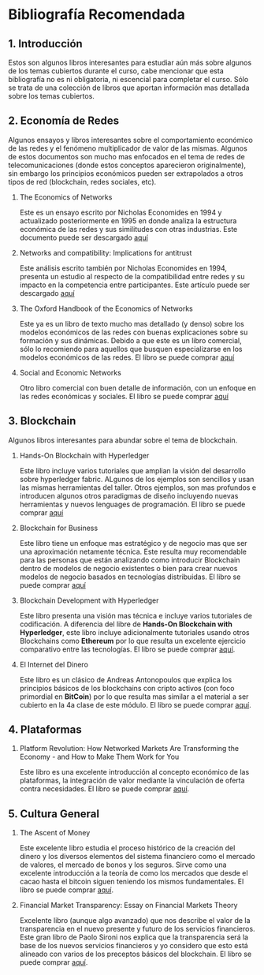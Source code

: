 # Bibliografía Recomendada
## 1. Introducción
Estos son algunos libros interesantes para estudiar aún más sobre algunos de los temas cubiertos durante el curso, cabe mencionar que esta bibliografía no es ni obligatoria, ni escencial para completar el curso. Sólo se trata de una colección de libros que aportan información mas detallada sobre los temas cubiertos.

## 2. Economía de Redes
Algunos ensayos y libros interesantes sobre el comportamiento económico de las redes y el fenómeno multiplicador de valor de las mismas. Algunos de estos documentos son mucho mas enfocados en el tema de redes de telecomunicaciones (donde estos conceptos aparecieron originalmente), sin embargo los principios económicos pueden ser extrapolados a otros tipos de red (blockchain, redes sociales, etc).

1. The Economics of Networks

   Este es un ensayo escrito por Nicholas Economides en 1994 y actualizado posteriormente en 1995 en donde analiza la estructura económica de las redes y sus similitudes con otras industrias. Este documento puede ser descargado [aquí](https://ibm.box.com/s/stpv0hnm2j469d84g4oietk3zrvi1cvu)

2. Networks and compatibility:  Implications for antitrust

   Este análisis escrito también por Nicholas Economides en 1994, presenta un estudio al respecto de la compatibilidad entre redes y su impacto en la competencia entre participantes. Este artículo puede ser descargado [aquí](http://neconomides.stern.nyu.edu/networks/Economides_White_Networks_and_Compatibility_Implications_for_Antitrust.pdf)

3. The Oxford Handbook of the Economics of Networks

   Este ya es un libro de texto mucho mas detallado (y denso) sobre los modelos económicos de las redes con buenas explicaciones sobre su formación y sus dinámicas. Debido a que este es un libro comercial, sólo lo recomiendo para aquellos que busquen especializarse en los modelos económicos de las redes. El libro se puede comprar [aquí](https://amzn.to/2YYKj01)

4. Social and Economic Networks

   Otro libro comercial con buen detalle de información, con un enfoque en las redes económicas y sociales. El libro se puede comprar [aquí](https://amzn.to/2RYsKMl)

## 3. Blockchain
Algunos libros interesantes para abundar sobre el tema de blockchain.

1. Hands-On Blockchain with Hyperledger

   Este libro incluye varios tutoriales que amplian la visión del desarrollo sobre hyperledger fabric. ALgunos de los ejemplos son sencillos y usan las mismas herramientas del taller. Otros ejemplos, son mas profundos e introducen algunos otros paradigmas de diseño incluyendo nuevas herramientas y nuevos lenguages de programación. El libro se puede comprar [aquí](https://amzn.to/36JouUR) 

2. Blockchain for Business

   Este libro tiene un enfoque mas estratégico y de negocio mas que ser una aproximación netamente técnica. Este resulta muy recomendable para las personas que están analizando como introducir Blockchain dentro de modelos de negocio existentes o bien para crear nuevos modelos de negocio basados en tecnologías distribuidas. El libro se puede comprar [aquí](https://amzn.to/2M53Bf7)

3. Blockchain Development with Hyperledger

   Este libro presenta una visión mas técnica e incluye varios tutoriales de codificación. A diferencia del libre de __Hands-On Blockchain with Hyperledger__, este libro incluye adicionalmente tutoriales usando otros Blockchains como __Ethereum__ por lo que resulta un excelente ejercicio comparativo entre las tecnologías.  El libro se puede comprar [aquí](https://amzn.to/34xBlbn).

4. El Internet del Dinero

   Este libro es un clásico de Andreas Antonopoulos que explica los principios básicos de los blockchains con cripto activos (con foco primordial en __BitCoin__) por lo que resulta mas similar a el material a ser cubierto en la 4a clase de este módulo. El libro se puede comprar [aquí](https://amzn.to/34wARSS).

## 4. Plataformas

1. Platform Revolution: How Networked Markets Are Transforming the Economy - and How to Make Them Work for You

    Este libro es una excelente introducción al concepto económico de las plataformas, la integración de valor mediante la vinculación de oferta contra necesidades. El libro se puede comprar [aquí](https://www.amazon.com/Platform-Revolution-Networked-Transforming-Economyand-ebook/dp/B00ZAT8VS4/ref=tmm_kin_swatch_0?_encoding=UTF8&qid=1595988874&sr=1-2).

## 5. Cultura General

1. The Ascent of Money

   Este excelente libro estudia el proceso histórico de la creación del dinero y los diversos elementos del sistema financiero como el mercado de valores, el mercado de bonos y los seguros. Sirve como una excelente introducción a la teoría de como los mercados que desde el cacao hasta el bitcoin siguen teniendo los mismos fundamentales. El libro se puede comprar [aquí](https://amzn.to/38MJhsB).

2. Financial Market Transparency: Essay on Financial Markets Theory

    Excelente libro (aunque algo avanzado) que nos describe el valor de la transparencia en el nuevo presente y futuro de los servicios financieros. Este gran libro de Paolo Sironi nos explica que la transparencia será la base de los nuevos servicios financieros y yo considero que esto está alineado con varios de los preceptos básicos del blockchain. El libro se puede comprar [aquí](https://www.amazon.com/gp/product/6202086777/ref=dbs_a_def_rwt_bibl_vppi_i3).

